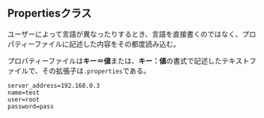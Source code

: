 ## Propertiesクラス

ユーザーによって言語が異なったりするとき、言語を直接書くのではなく、プロパティーファイルに記述した内容をその都度読み込む。

プロパティーファイルは**キー＝値**または、**キー：値**の書式で記述したテキストファイルで、その拡張子は`.properties`である。

```
server_address=192.168.0.3
name=test
user=root
password=pass
```
